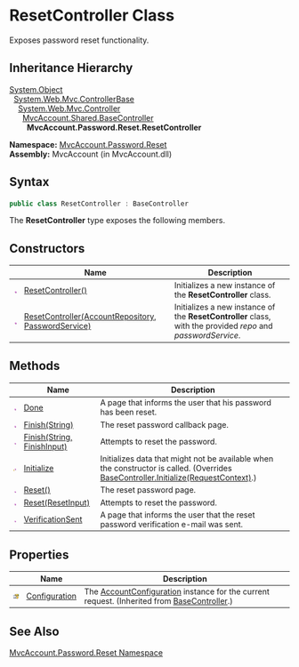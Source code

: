 ResetController Class
=====================
Exposes password reset functionality.


Inheritance Hierarchy
---------------------
[System.Object][1]  
  [System.Web.Mvc.ControllerBase][2]  
    [System.Web.Mvc.Controller][3]  
      [MvcAccount.Shared.BaseController][4]  
        **MvcAccount.Password.Reset.ResetController**  

**Namespace:** [MvcAccount.Password.Reset][5]  
**Assembly:** MvcAccount (in MvcAccount.dll)

Syntax
------

```csharp
public class ResetController : BaseController
```

The **ResetController** type exposes the following members.


Constructors
------------

                 | Name                                                     | Description                                                                                                  
---------------- | -------------------------------------------------------- | ------------------------------------------------------------------------------------------------------------ 
![Public method] | [ResetController()][6]                                   | Initializes a new instance of the **ResetController** class.                                                 
![Public method] | [ResetController(AccountRepository, PasswordService)][7] | Initializes a new instance of the **ResetController** class, with the provided *repo* and *passwordService*. 


Methods
-------

                    | Name                              | Description                                                                                                                               
------------------- | --------------------------------- | ----------------------------------------------------------------------------------------------------------------------------------------- 
![Public method]    | [Done][8]                         | A page that informs the user that his password has been reset.                                                                            
![Public method]    | [Finish(String)][9]               | The reset password callback page.                                                                                                         
![Public method]    | [Finish(String, FinishInput)][10] | Attempts to reset the password.                                                                                                           
![Protected method] | [Initialize][11]                  | Initializes data that might not be available when the constructor is called. (Overrides [BaseController.Initialize(RequestContext)][12].) 
![Public method]    | [Reset()][13]                     | The reset password page.                                                                                                                  
![Public method]    | [Reset(ResetInput)][14]           | Attempts to reset the password.                                                                                                           
![Public method]    | [VerificationSent][15]            | A page that informs the user that the reset password verification e-mail was sent.                                                        


Properties
----------

                      | Name                | Description                                                                                            
--------------------- | ------------------- | ------------------------------------------------------------------------------------------------------ 
![Protected property] | [Configuration][16] | The [AccountConfiguration][17] instance for the current request. (Inherited from [BaseController][4].) 


See Also
--------
[MvcAccount.Password.Reset Namespace][5]  

[1]: http://msdn.microsoft.com/en-us/library/e5kfa45b
[2]: http://msdn.microsoft.com/en-us/library/dd504950
[3]: http://msdn.microsoft.com/en-us/library/dd460481
[4]: ../../MvcAccount.Shared/BaseController/README.md
[5]: ../README.md
[6]: _ctor.md
[7]: _ctor_1.md
[8]: Done.md
[9]: Finish.md
[10]: Finish_1.md
[11]: Initialize.md
[12]: ../../MvcAccount.Shared/BaseController/Initialize.md
[13]: Reset.md
[14]: Reset_1.md
[15]: VerificationSent.md
[16]: ../../MvcAccount.Shared/BaseController/Configuration.md
[17]: ../../MvcAccount/AccountConfiguration/README.md
[Public method]: ../../_icons/pubmethod.gif "Public method"
[Protected method]: ../../_icons/protmethod.gif "Protected method"
[Protected property]: ../../_icons/protproperty.gif "Protected property"
